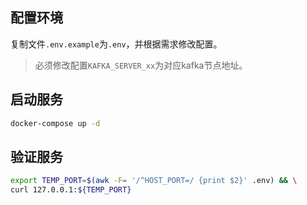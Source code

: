 ## 配置环境

复制文件`.env.example`为`.env`，并根据需求修改配置。

> 必须修改配置`KAFKA_SERVER_xx`为对应kafka节点地址。

## 启动服务

```bash
docker-compose up -d
```

## 验证服务

```bash
export TEMP_PORT=$(awk -F= '/^HOST_PORT=/ {print $2}' .env) && \
curl 127.0.0.1:${TEMP_PORT}
```
